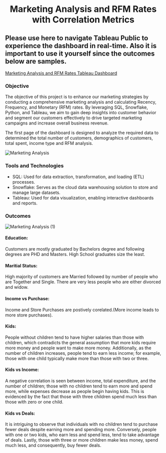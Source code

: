 # <center> Marketing Analysis and RFM Rates with Correlation Metrics </center>

## Please use here to navigate Tableau Public to experience the dashboard in real-time. Also it is important to use it yourself since the outcomes below are samples.
<a href="https://public.tableau.com/app/profile/baris.yalcin6208/viz/MarketingDashboardandRFMRatesAnalysis/MarketingAnalysis"> Marketing Analysis and RFM Rates Tableau Dashboard </a>

### Objective
The objective of this project is to enhance our marketing strategies by conducting a comprehensive marketing analysis and calculating Recency, Frequency, and Monetary (RFM) rates. By leveraging SQL, Snowflake, Python, and Tableau, we aim to gain deep insights into customer behavior and segment our customers effectively to drive targeted marketing campaigns and increase overall business revenue.

The first page of the dashboard is designed to analyze the required data to determined the total number of customers, demographics of customers, total spent, income type and RFM analysis.

![Marketing Analysis](https://github.com/borisyalcin/marketing-rfm-analysis/assets/155834534/bbc42578-9554-46df-8a6e-e6480972e39a)

### Tools and Technologies
* SQL: Used for data extraction, transformation, and loading (ETL) processes.
* Snowflake: Serves as the cloud data warehousing solution to store and manage large datasets.
* Tableau: Used for data visualization, enabling interactive dashboards and reports.

### Outcomes
![Marketing Analysis (1)](https://github.com/borisyalcin/marketing-rfm-analysis/assets/155834534/32ff7252-c709-4dd3-a00c-1f48a4d9557a)

#### Education:
Customers are mostly graduated by Bachelors degree and following degrees are PHD and Masters. High School graduates size the least.
#### Maritial Status:
High majority of customers are Married followed by number of people who are Together and Single. There are very less people who are either divorced and widow.
#### Income vs Purchase:
Income and Store Purchases are postively corelated.(More income leads to more store purchases).
#### Kids:
People without children tend to have higher salaries than those with children, which contradicts the general assumption that more kids require more money and people want to make more money. Additionally, as the number of children increases, people tend to earn less income; for example, those with one child typically make more than those with two or three.
#### Kids vs Income:
A negative correlation is seen between income, total expenditure, and the number of children; those with no children tend to earn more and spend more, while expenses decrease as people begin having kids. This is evidenced by the fact that those with three children spend much less than those with zero or one child.
#### Kids vs Deals:
It is intriguing to observe that individuals with no children tend to purchase fewer deals despite earning more and spending more. Conversely, people with one or two kids, who earn less and spend less, tend to take advantage of deals. Lastly, those with three or more children make less money, spend much less, and consequently, buy fewer deals.
